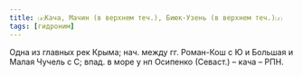 ```yaml
---
title: ⒜Кача, Мачин (в верхнем теч.), Биюк-Узень (в верхнем теч.)⒵
tags: [гидроним]
---
```


Одна из главных рек Крыма; нач. между гг. Роман-Кош с Ю и Большая и Малая Чучель
с С; впад. в море у нп Осипенко (Севаст.) – кача – РПН.
